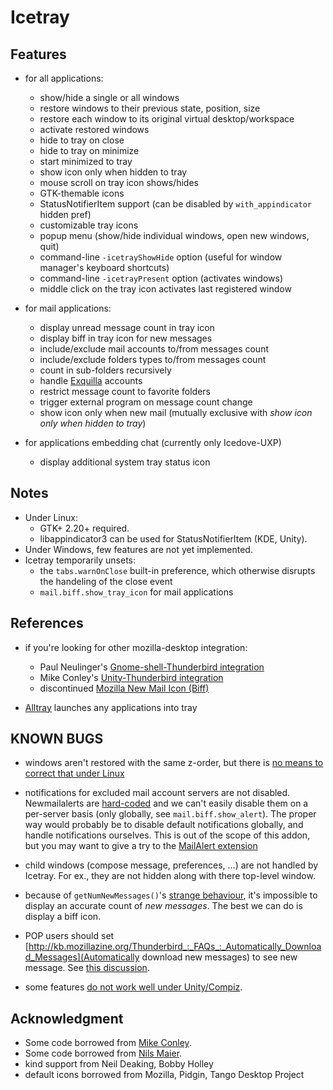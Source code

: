 Icetray
=======


Features
--------

* for all applications:
  * show/hide a single or all windows
  * restore windows to their previous state, position, size
  * restore each window to its original virtual desktop/workspace
  * activate restored windows
  * hide to tray on close
  * hide to tray on minimize
  * start minimized to tray
  * show icon only when hidden to tray
  * mouse scroll on tray icon shows/hides
  * GTK-themable icons
  * StatusNotifierItem support (can be disabled by `with_appindicator` hidden pref)
  * customizable tray icons
  * popup menu (show/hide individual windows, open new windows, quit)
  * command-line `-icetrayShowHide` option (useful for window manager's keyboard shortcuts)
  * command-line `-icetrayPresent` option (activates windows)
  * middle click on the tray icon activates last registered window

* for mail applications:
  * display unread message count in tray icon
  * display biff in tray icon for new messages
  * include/exclude mail accounts to/from messages count
  * include/exclude folders types to/from messages count
  * count in sub-folders recursively
  * handle [Exquilla](https://addons.mozilla.org/fr/thunderbird/addon/exquilla-exchange-web-services/) accounts
  * restrict message count to favorite folders
  * trigger external program on message count change
  * show icon only when new mail (mutually exclusive with *show icon only when hidden to tray*)

* for applications embedding chat (currently only Icedove-UXP)
  * display additional system tray status icon


Notes
-----

* Under Linux:
  * GTK+ 2.20+ required.
  * libappindicator3 can be used for StatusNotifierItem (KDE, Unity).
* Under Windows, few features are not yet implemented.
* Icetray temporarily unsets:
  * the `tabs.warnOnClose` built-in preference, which otherwise disrupts the handeling of the close event
  * `mail.biff.show_tray_icon` for mail applications

References
----------

* if you're looking for other mozilla-desktop integration:
  * Paul Neulinger's [Gnome-shell-Thunderbird integration](https://github.com/tanwald/gnome-shell-extension-thunderbird-integration "gnome-shell-thunderbird integration")
  * Mike Conley's
    [Unity-Thunderbird integration](http://mozillalabs.com/messaging/messaging-menu/
    "Unity-Thunderbird integration")
  * discontinued [Mozilla New Mail Icon (Biff)](https://addons.mozilla.org/fr/thunderbird/addon/new-mail-icon/)

* [Alltray](http://alltray.trausch.us/ "alltray") launches any applications
  into tray

KNOWN BUGS
----------

* windows aren't restored with the same z-order, but there is [no means to correct that under Linux](https://bugzilla.mozilla.org/show_bug.cgi?id=156333 "GetZOrderDOMWindowEnumerator is broken on Linux")

* notifications for excluded mail account servers are not
  disabled. Newmailalerts are
  [hard-coded](http://mxr.mozilla.org/comm-central/find?string=content/newmailalert)
  and we can't easily disable them on a per-server basis (only globally, see
  `mail.biff.show_alert`). The proper way would probably be to disable default
  notifications globally, and handle notifications ourselves. This is out of
  the scope of this addon, but you may want to give a try to the
  [MailAlert extension](https://addons.mozilla.org/en-US/thunderbird/addon/mailbox-alert/)

* child windows (compose message, preferences, ...)  are not handled by
  Icetray. For ex., they are not hidden along with there top-level window.

* because of `getNumNewMessages()`'s
  [strange behaviour](https://bugzilla.mozilla.org/show_bug.cgi?id=727460),
  it's impossible to display an accurate count of *new messages*. The best we
  can do is display a biff icon.

* POP users should set
  [http://kb.mozillazine.org/Thunderbird_:_FAQs_:_Automatically_Download_Messages](Automatically
  download new messages) to see new message. See
  [this discussion](https://github.com/foudfou/FireTray/issues/20).

* some features [do not work well under Unity/Compiz](https://github.com/foudfou/FireTray/issues/22).

Acknowledgment
--------------

* Some code borrowed from [Mike Conley](http://mzl.la/messagingmenu "Thanks Mike").
* Some code borrowed from
  [Nils Maier](https://addons.mozilla.org/fr/firefox/addon/minimizetotray-revived/
  "MinToTrayR addon page").
* kind support from Neil Deaking, Bobby Holley
* default icons borrowed from Mozilla, Pidgin, Tango Desktop Project
